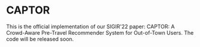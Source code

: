 # CAPTOR
This is the official implementation of our SIGIR'22 paper: CAPTOR: A Crowd-Aware Pre-Travel Recommender System for Out-of-Town Users.
The code will be released soon.
